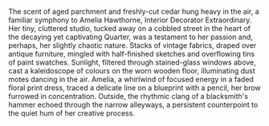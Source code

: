 The scent of aged parchment and freshly-cut cedar hung heavy in the air, a familiar symphony to Amelia Hawthorne, Interior Decorator Extraordinary.  Her tiny, cluttered studio, tucked away on a cobbled street in the heart of the decaying yet captivating Quarter, was a testament to her passion and, perhaps, her slightly chaotic nature.  Stacks of vintage fabrics, draped over antique furniture, mingled with half-finished sketches and overflowing tins of paint swatches.  Sunlight, filtered through stained-glass windows above, cast a kaleidoscope of colours on the worn wooden floor, illuminating dust motes dancing in the air.  Amelia, a whirlwind of focused energy in a faded floral print dress, traced a delicate line on a blueprint with a pencil, her brow furrowed in concentration.  Outside, the rhythmic clang of a blacksmith's hammer echoed through the narrow alleyways, a persistent counterpoint to the quiet hum of her creative process.
